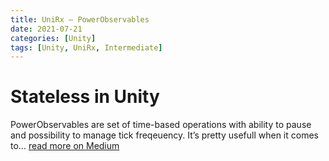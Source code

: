 ```yaml
---
title: UniRx — PowerObservables
date: 2021-07-21
categories: [Unity]
tags: [Unity, UniRx, Intermediate]
---
```


# Stateless in Unity

PowerObservables are set of time-based operations with ability to pause and possibility to manage tick freqeuency. It’s pretty usefull when it comes to... [read more on Medium](https://medium.com/@gbrosgames/unirx-powerobservables-f709069def1b)